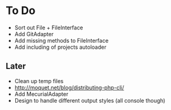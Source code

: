 # To Do

* Sort out File + FileInterface
* Add GitAdapter
* Add missing methods to FileInterface
* Add including of projects autoloader

## Later

* Clean up temp files
* http://moquet.net/blog/distributing-php-cli/
* Add MecurialAdapter
* Design to handle different output styles (all console though)

